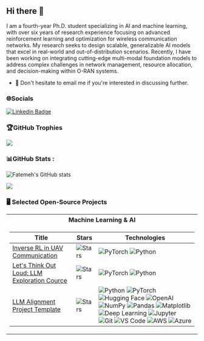 ## Hi there 👋

<!--
**FLotfiGit/FLotfiGit** is a ✨ _special_ ✨ repository because its `README.md` (this file) appears on your GitHub profile.

Here are some ideas to get you started:

- 🔭 I’m currently working on ...
- 🌱 I’m currently learning ...
- 👯 I’m looking to collaborate on ...
- 🤔 I’m looking for help with ...
- 💬 Ask me about ...
- 📫 How to reach me: ...
- 😄 Pronouns: ...
- ⚡ Fun fact: ...
-->
I am a fourth-year Ph.D. student specializing in AI and machine learning, with over six years of research experience focusing on advanced reinforcement learning and optimization for wireless communication networks. My research seeks to design scalable, generalizable AI models that excel in real-world and out-of-distribution scenarios. Recently, I have been working on integrating cutting-edge multi-modal foundation models to address complex challenges in network management, resource allocation, and decision-making within O-RAN systems.

- 💬 Don't hesitate to email me if you're interested in discussing further.

### 🌐Socials

[![Linkedin Badge](https://img.shields.io/badge/-LinkedIn-blue?style=flat-square&logo=Linkedin&logoColor=white&link=https://www.linkedin.com/in/jang-won-park/)](https://www.linkedin.com/in/fatemeh-lotfi-1a860359/)
<!-- [![Tech Blog Badge](http://img.shields.io/badge/-Tech%20blog-black?style=flat-square&logo=github&link=https://medium.com/machine-learning-mindset)](https://medium.com/machine-learning-mindset)  -->


### 🏆GitHub Trophies 

![](https://github-profile-trophy.vercel.app/?username=FLotfiGit&theme=darkhub&no-frame=false&no-bg=false&margin-w=4)

### 📊GitHub Stats :


![Fatemeh's GitHub stats](https://github-readme-stats.vercel.app/api?username=FLotfiGit&theme=dark&show_icons=true)


<!-- ![](https://github-readme-streak-stats.herokuapp.com/?user=vahidalizadeh&theme=radical&hide_border=false)<br/> -->

![](http://github-readme-streak-stats.herokuapp.com?user=FLotfiGit&theme=elegant&date_format=M%20j%5B%2C%20Y%5D)<br/>

### 🖥️ Selected Open-Source Projects
<table>
<tr><th>Machine Learning & AI </th>
<tr><td>

|Title | Stars | Technologies|
|--|--|--|
| [Inverse RL in UAV Communication](https://github.com/FLotfiGit/Inverse-RL-Apprenticeship-learning-UAV-Communication) | <img alt="Stars" src="https://img.shields.io/github/stars/FLotfiGit/Inverse-RL-Apprenticeship-learning-UAV-Communication?style=flat-square&labelColor=black"/> | ![PyTorch](https://img.shields.io/badge/PyTorch-black?style=flat-square&logo=pytorch) ![Python](https://img.shields.io/badge/Python-black?style=flat-square&logo=python)|
| [Let's Think Out Loud: LLM Exploration Cource](https://github.com/FLotfiGit/Think-Out-Loud-Exploring-LLMs-) | <img alt="Stars" src="https://img.shields.io/github/stars/HRajoliN/Think-Out-Loud-Exploring-LLMs-?style=flat-square&labelColor=black"/> | ![PyTorch](https://img.shields.io/badge/PyTorch-black?style=flat-square&logo=pytorch) ![Python](https://img.shields.io/badge/Python-black?style=flat-square&logo=python)|
| [LLM Alignment Project Template](https://github.com/FLotfiGit/LLM-Alignment-Project) | <img alt="Stars" src="https://img.shields.io/github/stars/FLotfiGit/LLM-Alignment-Project?style=flat-square&labelColor=black"/> | ![Python](https://img.shields.io/badge/PY-black?style=flat-square&logo=python) ![PyTorch](https://img.shields.io/badge/PT-black?style=flat-square&logo=pytorch) ![Hugging Face](https://img.shields.io/badge/HF-black?style=flat-square&logo=huggingface) ![OpenAI](https://img.shields.io/badge/OpenAI-black?style=flat-square&logo=openai) ![NumPy](https://img.shields.io/badge/NumPy-black?style=flat-square&logo=numpy) ![Pandas](https://img.shields.io/badge/Pandas-black?style=flat-square&logo=pandas) ![Matplotlib](https://img.shields.io/badge/Matplotlib-black?style=flat-square&logo=matplotlib) ![Deep Learning](https://img.shields.io/badge/DL-black?style=flat-square&logo=deeplearning-ai) ![Jupyter](https://img.shields.io/badge/Jupyter-black?style=flat-square&logo=jupyter) ![Git](https://img.shields.io/badge/Git-black?style=flat-square&logo=git) ![VS Code](https://img.shields.io/badge/VSCode-black?style=flat-square&logo=visual-studio-code) ![AWS](https://img.shields.io/badge/AWS-black?style=flat-square&logo=amazon-aws) ![Azure](https://img.shields.io/badge/Azure-black?style=flat-square&logo=microsoft-azure)|

</td>
</tr> </table>
